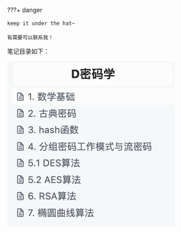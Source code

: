 ???+ danger

    keep it under the hat~
    
    有需要可以联系我！

笔记目录如下：

![image-20240412185641004](./assets/image-20240412185641004.png)